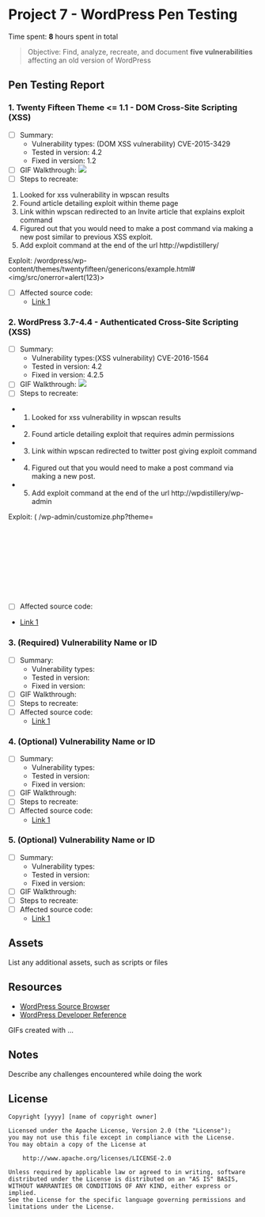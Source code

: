 # Project 7 - WordPress Pen Testing

Time spent: **8** hours spent in total

> Objective: Find, analyze, recreate, and document **five vulnerabilities** affecting an old version of WordPress

## Pen Testing Report

### 1. Twenty Fifteen Theme <= 1.1 - DOM Cross-Site Scripting (XSS)

- [ ] Summary: 
  - Vulnerability types: (DOM XSS vulnerability) CVE-2015-3429
  - Tested in version: 4.2 
  - Fixed in version: 1.2
- [ ] GIF Walkthrough: ![](https://github.com/michaelbanegas/Codepath_Cybersecurity_HW/blob/Project-7---WordPress-Pen-Testing/exploit2.gif)
- [ ] Steps to recreate: 
1. Looked for xss vulnerability in wpscan results
2. Found article detailing exploit within theme page
3. Link within wpscan redirected to an Invite article that explains exploit command
4. Figured out that you would need to make a post command via making a new post similar to previous XSS exploit.
5. Add exploit command at the end of the url http://wpdistillery/

Exploit: /wordpress/wp-content/themes/twentyfifteen/genericons/example.html#<img/src/onerror=alert(123)>

- [ ] Affected source code:
  - [Link 1](https://core.trac.wordpress.org/browser/tags/version/src/source_file.php)
  
### 2. WordPress  3.7-4.4 - Authenticated Cross-Site Scripting (XSS)

- [ ] Summary: 
  - Vulnerability types:(XSS vulnerability) CVE-2016-1564
  - Tested in version: 4.2
  - Fixed in version: 4.2.5
- [ ] GIF Walkthrough: ![](https://github.com/michaelbanegas/Codepath_Cybersecurity_HW/blob/Project-7---WordPress-Pen-Testing/exploit1.gif)
- [ ] Steps to recreate:
- 1. Looked for xss vulnerability in wpscan results
- 2. Found article detailing exploit that requires admin permissions
- 3. Link within wpscan redirected to twitter post giving exploit command
- 4. Figured out that you would need to make a post command via making a new post.
- 5. Add exploit command at the end of the url http://wpdistillery/wp-admin 

Exploit: ( /wp-admin/customize.php?theme=<svg onload=alert(1)> )
- [ ] Affected source code:
- [Link 1](https://github.com/WordPress/WordPress/commit/7ab65139c6838910426567849c7abed723932b87)

### 3. (Required) Vulnerability Name or ID

- [ ] Summary: 
  - Vulnerability types:
  - Tested in version:
  - Fixed in version: 
- [ ] GIF Walkthrough: 
- [ ] Steps to recreate: 
- [ ] Affected source code:
  - [Link 1](https://core.trac.wordpress.org/browser/tags/version/src/source_file.php)

### 4. (Optional) Vulnerability Name or ID

- [ ] Summary: 
  - Vulnerability types:
  - Tested in version:
  - Fixed in version: 
- [ ] GIF Walkthrough: 
- [ ] Steps to recreate: 
- [ ] Affected source code:
  - [Link 1](https://core.trac.wordpress.org/browser/tags/version/src/source_file.php)

### 5. (Optional) Vulnerability Name or ID

- [ ] Summary: 
  - Vulnerability types:
  - Tested in version:
  - Fixed in version: 
- [ ] GIF Walkthrough: 
- [ ] Steps to recreate: 
- [ ] Affected source code:
  - [Link 1](https://core.trac.wordpress.org/browser/tags/version/src/source_file.php) 

## Assets

List any additional assets, such as scripts or files

## Resources

- [WordPress Source Browser](https://core.trac.wordpress.org/browser/)
- [WordPress Developer Reference](https://developer.wordpress.org/reference/)

GIFs created with  ...
<!-- Recommended GIF Tools:
[Kap](https://getkap.co/) for macOS
[ScreenToGif](https://www.screentogif.com/) for Windows
[peek](https://github.com/phw/peek) for Linux. -->

## Notes

Describe any challenges encountered while doing the work

## License

    Copyright [yyyy] [name of copyright owner]

    Licensed under the Apache License, Version 2.0 (the "License");
    you may not use this file except in compliance with the License.
    You may obtain a copy of the License at

        http://www.apache.org/licenses/LICENSE-2.0

    Unless required by applicable law or agreed to in writing, software
    distributed under the License is distributed on an "AS IS" BASIS,
    WITHOUT WARRANTIES OR CONDITIONS OF ANY KIND, either express or implied.
    See the License for the specific language governing permissions and
    limitations under the License.
